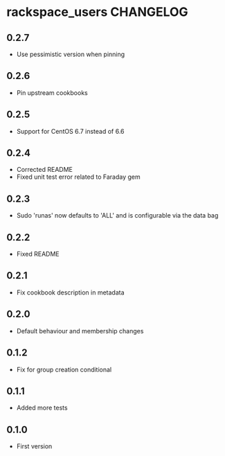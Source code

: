 rackspace_users CHANGELOG
=========================

0.2.7
-----
- Use pessimistic version when pinning

0.2.6
-----
- Pin upstream cookbooks

0.2.5
-----
- Support for CentOS 6.7 instead of 6.6

0.2.4
-----
- Corrected README
- Fixed unit test error related to Faraday gem

0.2.3
-----
- Sudo 'runas' now defaults to 'ALL' and is configurable via the data bag

0.2.2
-----
- Fixed README

0.2.1
-----
- Fix cookbook description in metadata

0.2.0
-----
- Default behaviour and membership changes

0.1.2
-----
- Fix for group creation conditional

0.1.1
-----
- Added more tests

0.1.0
-----
- First version
